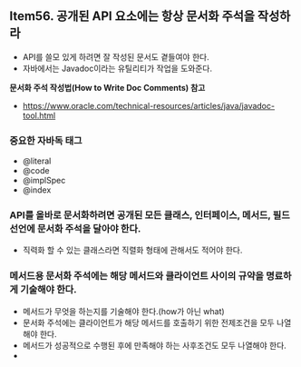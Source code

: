 ## Item56. 공개된 API 요소에는 항상 문서화 주석을 작성하라

- API를 쓸모 있게 하려면 잘 작성된 문서도 곁들여야 한다.
- 자바에서는 Javadoc이라는 유틸리티가 작업을 도와준다.

**문서화 주석 작성법(How to Write Doc Comments) 참고**
- https://www.oracle.com/technical-resources/articles/java/javadoc-tool.html

### 중요한 자바독 태그
- @literal
- @code
- @implSpec
- @index

### API를 올바로 문서화하려면 공개된 모든 클래스, 인터페이스, 메서드, 필드 선언에 문서화 주석을 달아야 한다.
- 직력화 할 수 있는 클래스라면 직렬화 형태에 관해서도 적어야 한다.

### 메서드용 문서화 주석에는 해당 메서드와 클라이언트 사이의 규약을 명료하게 기술해야 한다.
- 메서드가 무엇을 하는지를 기술해야 한다.(how가 아닌 what)
- 문서화 주석에는 클라이언트가 해당 메서드를 호출하기 위한 전제조건을 모두 나열해야 한다.
- 메서드가 성공적으로 수행된 후에 만족해야 하는 사후조건도 모두 나열해야 한다.
- 